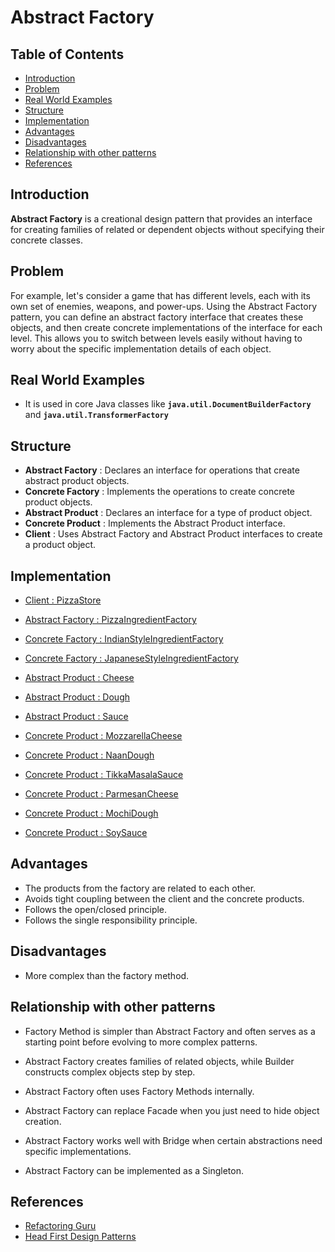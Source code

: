 # Abstract Factory

## Table of Contents

- [Introduction](#introduction)
- [Problem](#problem)
- [Real World Examples](#real-world-examples)
- [Structure](#structure)
- [Implementation](#implementation)
- [Advantages](#advantages)
- [Disadvantages](#disadvantages)
- [Relationship with other patterns](#relationship-with-other-patterns)
- [References](#references)

## Introduction

**Abstract Factory** is a creational design pattern that provides an interface for creating families of related or dependent objects without specifying their concrete classes.

## Problem

For example, let's consider a game that has different levels, each with its own set of enemies, weapons, and power-ups. Using the Abstract Factory pattern, you can define an abstract factory interface that creates these objects, and then create concrete implementations of the interface for each level. This allows you to switch between levels easily without having to worry about the specific implementation details of each object.

## Real World Examples

- It is used in core Java classes like **`java.util.DocumentBuilderFactory`** and **`java.util.TransformerFactory`**

## Structure

- **Abstract Factory** : Declares an interface for operations that create abstract product objects.
- **Concrete Factory** : Implements the operations to create concrete product objects.
- **Abstract Product** : Declares an interface for a type of product object.
- **Concrete Product** : Implements the Abstract Product interface.
- **Client** : Uses Abstract Factory and Abstract Product interfaces to create a product object.

## Implementation

- [Client : PizzaStore](src/store/PizzaStore.java)

- [Abstract Factory : PizzaIngredientFactory](src/ingredients/factory/PizzaIngredientFactory.java)

- [Concrete Factory : IndianStyleIngredientFactory](src/ingredients/factory/IndianStyleIngredientFactory.java)

- [Concrete Factory : JapaneseStyleIngredientFactory](src/ingredients/factory/JapaneseStyleIngredientFactory.java)

- [Abstract Product : Cheese](src/ingredients/cheese/Cheese.java)

- [Abstract Product : Dough](src/ingredients/dough/Dough.java)

- [Abstract Product : Sauce](src/ingredients/sauce/Sauce.java)

- [Concrete Product : MozzarellaCheese](src/ingredients/cheese/MozzarellaCheese.java)

- [Concrete Product : NaanDough](src/ingredients/dough/NaanDough.java)

- [Concrete Product : TikkaMasalaSauce](src/ingredients/sauce/TikkaMasalaSauce.java)

- [Concrete Product : ParmesanCheese](src/ingredients/cheese/ParmesanCheese.java)

- [Concrete Product : MochiDough](src/ingredients/dough/MochiDough.java)

- [Concrete Product : SoySauce](src/ingredients/sauce/SoySauce.java)

## Advantages

- The products from the factory are related to each other.
- Avoids tight coupling between the client and the concrete products.
- Follows the open/closed principle.
- Follows the single responsibility principle.

## Disadvantages

- More complex than the factory method.

## Relationship with other patterns

- Factory Method is simpler than Abstract Factory and often serves as a starting point before evolving to more complex patterns.

- Abstract Factory creates families of related objects, while Builder constructs complex objects step by step.

- Abstract Factory often uses Factory Methods internally.

- Abstract Factory can replace Facade when you just need to hide object creation.

- Abstract Factory works well with Bridge when certain abstractions need specific implementations.

- Abstract Factory can be implemented as a Singleton.

## References

- [Refactoring Guru](https://refactoring.guru/design-patterns/abstract-factory)
- [Head First Design Patterns](https://www.oreilly.com/library/view/head-first-design/0596007124/)
